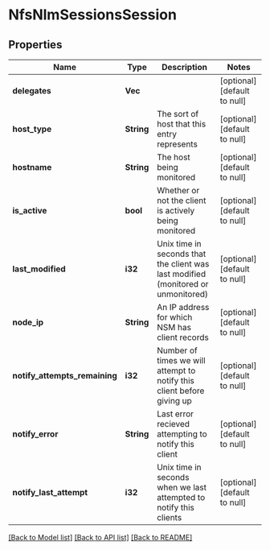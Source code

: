 # NfsNlmSessionsSession

## Properties
Name | Type | Description | Notes
------------ | ------------- | ------------- | -------------
**delegates** | **Vec<i32>** |  | [optional] [default to null]
**host_type** | **String** | The sort of host that this entry represents | [optional] [default to null]
**hostname** | **String** | The host being monitored | [optional] [default to null]
**is_active** | **bool** | Whether or not the client is actively being monitored | [optional] [default to null]
**last_modified** | **i32** | Unix time in seconds that the client was last modified (monitored or unmonitored) | [optional] [default to null]
**node_ip** | **String** | An IP address for which NSM has client records | [optional] [default to null]
**notify_attempts_remaining** | **i32** | Number of times we will attempt to notify this client before giving up | [optional] [default to null]
**notify_error** | **String** | Last error recieved attempting to notify this client | [optional] [default to null]
**notify_last_attempt** | **i32** | Unix time in seconds when we last attempted to notify this clients | [optional] [default to null]

[[Back to Model list]](../README.md#documentation-for-models) [[Back to API list]](../README.md#documentation-for-api-endpoints) [[Back to README]](../README.md)



